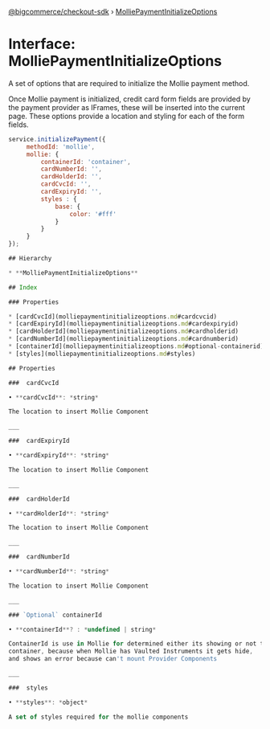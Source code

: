 [@bigcommerce/checkout-sdk](../README.md) › [MolliePaymentInitializeOptions](molliepaymentinitializeoptions.md)

# Interface: MolliePaymentInitializeOptions

A set of options that are required to initialize the Mollie payment method.

Once Mollie payment is initialized, credit card form fields are provided by the
payment provider as IFrames, these will be inserted into the current page. These
options provide a location and styling for each of the form fields.

```js
service.initializePayment({
     methodId: 'mollie',
     mollie: {
         containerId: 'container',
         cardNumberId: '',
         cardHolderId: '',
         cardCvcId: '',
         cardExpiryId: '',
         styles : {
             base: {
                 color: '#fff'
             }
         }
     }
});

## Hierarchy

* **MolliePaymentInitializeOptions**

## Index

### Properties

* [cardCvcId](molliepaymentinitializeoptions.md#cardcvcid)
* [cardExpiryId](molliepaymentinitializeoptions.md#cardexpiryid)
* [cardHolderId](molliepaymentinitializeoptions.md#cardholderid)
* [cardNumberId](molliepaymentinitializeoptions.md#cardnumberid)
* [containerId](molliepaymentinitializeoptions.md#optional-containerid)
* [styles](molliepaymentinitializeoptions.md#styles)

## Properties

###  cardCvcId

• **cardCvcId**: *string*

The location to insert Mollie Component

___

###  cardExpiryId

• **cardExpiryId**: *string*

The location to insert Mollie Component

___

###  cardHolderId

• **cardHolderId**: *string*

The location to insert Mollie Component

___

###  cardNumberId

• **cardNumberId**: *string*

The location to insert Mollie Component

___

### `Optional` containerId

• **containerId**? : *undefined | string*

ContainerId is use in Mollie for determined either its showing or not the
container, because when Mollie has Vaulted Instruments it gets hide,
and shows an error because can't mount Provider Components

___

###  styles

• **styles**: *object*

A set of styles required for the mollie components
